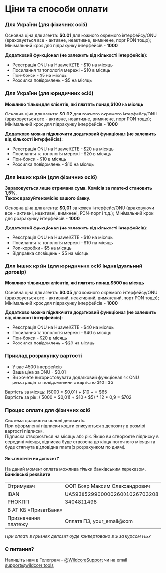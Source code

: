 # Ціни та способи оплати

### Для України (для фізичних осіб)   
Основна ціна для агента: **$0.01** для кожного окремого інтерфейсу/ONU (враховується все - активне, неактивне, вимкнене,
порт PON тощо);    
Мінімальний крок для підрахунку інтерфейсів - **1000**

**Додатковий функціонал (не залежить від кількості інтерфейсів):**

- Реєстрація ONU на Huawei/ZTE - $10 на місяць
- Посилання та топологія мережі - $10 в місяць
- Пон-бокси - $5 на місяць
- Розсилка повідомлень - $5 на місяць

### Для України (для юридичних осіб)
**Можливо тільки для клієнтів, які платять понад $100 на місяць**

Основна ціна для агента: **$0.02** для кожного окремого інтерфейсу/ONU (враховується все - активне, неактивне, вимкнене,
порт PON тощо);    
Мінімальний крок для підрахунку інтерфейсів - **1000**

**Додатково можна підключити додатковий функціонал (не залежить від кількості інтерфейсів):**

- Реєстрація ONU на Huawei/ZTE - $20 на місяць
- Посилання та топологія мережі - $20 в місяць
- Пон-бокси - $10 в місяць
- Розсилка повідомлень - $10 на місяць

### Для інших країн (для фізичних осіб)
**Зараховується лише отримана сума. Комісія за платежі становить 1,5%.**    
**Також врахуйте комісію вашого банку.**

Основна ціна для агента: **$0,01** за кожен інтерфейс/ONU (враховуючи все - активні, неактивні, вимкнені, PON-порт і т.д.);
Мінімальний крок для розрахунку інтерфейсів - **1000**

**Додатковий функціонал (не залежить від кількості інтерфейсів):**

- Реєстрація ONU на Huawei/ZTE - $10 на місяць
- Посилання та топологія мережі - $10 на місяць
- Pon-коробки - $5 на місяць
- Відправка сповіщень - $5 на місяць
 

### Для інших країн (для юридичних осіб індивідуальний договір)

**Можливо тільки для клієнтів, які платять понад $500 на місяць**

Основна ціна для агента: **$0.05** для кожного окремого інтерфейсу/ONU (враховується все - активний, неактивний,
вимкнений, порт PON тощо);    
Мінімальний крок для підрахунку інтерфейсів - **1000**

**Додатково можна підключити додатковий функціонал (не залежить від кількості інтерфейсів):**

- Реєстрація ONU на Huawei/ZTE - $40 на місяць
- Посилання та топологія мережі - $40 в місяць
- Пон-бокси - $20 в місяць
- Розсилка повідомлень - $20 на місяць
 

### Приклад розрахунку вартості

- У вас 4500 інтерфейсів
- Ваша ціна за ONU - $0.01
- Ви хочете використовувати додатковий функціонал як ONU реєстрація та повідомлення з вартістю $10 і $5

Вартість за місяць: (5000 * $0,01) + $10 + = $65    
Вартість за рік: ((5000 * $0,01) + $10 + $5) * 12 * 0,9 = $702

### Процес оплати для фізичних осіб

Система працює на основі депозитів.    
При оформленні підписки кошти списуються з депозиту в розмірі вартості підписки.    
Підписка створюється на місяць або рік.
Якщо ви створюєте підписку в середині місяця, підписка буде створена до кінця поточного місяця та буде стягнута відповідна плата(з розрахунком по дням).

#### Як сплатити на депозит?

На даний момент оплата можлива тільки банківським переказом.    
**Банківські реквізити**
<table>
<tr>
<td>Отримувач</td>
<td>ФОП Бояр Максим Олександрович</td>
</tr>
<tr>
<td>IBAN</td>
<td>UA593052990000026001026703208</td>
</tr>
<tr>
<td>РНОКПП</td>
<td>3404811498</td>
</tr>
<tr>
<td colspan="2">В АТ КБ «ПриватБанк» </td>
</tr>
<tr> 
<tr>
<td>Призначення платежу</td>
<td>Оплата ПЗ, your_email@com</td>
</tr>
</table>    

_При оплаті в гривнях депозит буде конвертовано в $ за курсом НБУ_

### Є питання? 
Напишіть нам в Телеграм - [@WildcoreSupport](https://t.me/WildcoreSupport) чи на email [support@wildcore.tools](mailto:support@wildcore.tools)
